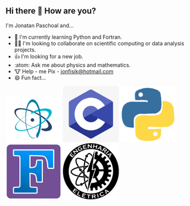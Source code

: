 ## Hi there 👋 How are you?
I'm Jonatan Paschoal and...
<!--
**jonfisik/jonfisik** is a ✨ _special_ ✨ repository because its `README.md` (this file) appears on your GitHub profile.
Here are some ideas to get you started:
- 🤔 I’m looking for help with ...
- 💬 Ask me about ...
- 📫 How to reach me: ...
- 😄 Pronouns: ...
- ⚡ Fun fact: ...

![python](https://github.com/jonfisik/ScriptsPython/blob/master/imagens/py1.gif)
![atomo](https://github.com/jonfisik/ScriptsPython/blob/master/imagens/atom1.gif)
![python](https://github.com/jonfisik/ScriptsPython/blob/master/imagens/py1pequeno.gif)
-->
- :snake: I'm currently learning Python and Fortran.
- :man_scientist: I'm looking to collaborate on scientific computing or data analysis projects.
- :+1: I'm looking for a new job.
- :atom: Ask me about physics and mathematics.
- :cow: Help - me Pix - jonfisik@hotmail.com
- 😄 Fun fact...

<p>
<img aling=center src="https://github.com/jonfisik/ScriptsPython/blob/master/imagens/atom1.gif" width="150">
  
<img aling=left src="https://github.com/jonfisik/ScriptsPython/blob/master/imagens/C.jpg" width="150">

<img aling=right src="https://github.com/jonfisik/ScriptsPython/blob/master/imagens/py1pequeno.gif" width="150">

<img aling=right src="https://github.com/jonfisik/ScriptsPython/blob/master/imagens/fortran.png" width="150">

<img aling=center src="https://github.com/jonfisik/ScriptsPython/blob/master/imagens/engEletrica.png" width="150">
</p>
